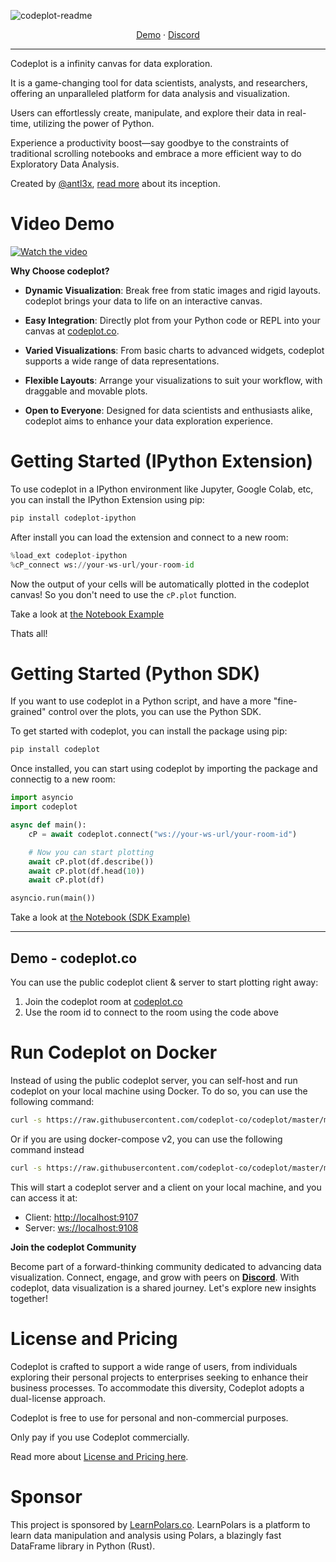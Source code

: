 ![codeplot-readme](https://github.com/codeplot-co/codeplot/assets/26308297/e1212d25-a731-4755-875d-e988848f6d87)
<div align="center">
<a href="https://codeplot.co">Demo</a> 
<span> · </span>
<a href="https://codeplot.co/discord">Discord</a>
</div>

---

Codeplot is a infinity canvas for data exploration.

It is a game-changing tool for data scientists, analysts, and researchers, offering an unparalleled platform for data analysis and visualization. 

Users can effortlessly create, manipulate, and explore their data in real-time, utilizing the power of Python.

Experience a productivity boost—say goodbye to the constraints of traditional scrolling notebooks and embrace a more efficient way to do Exploratory Data Analysis.

Created by [@antl3x](https://github.com/antl3x), [read more](https://antl3x.co/posts/2024-01-25-today-i-decided-to-create-a-tool-that-i-always-wanted/) about its inception.

# Video Demo
[![Watch the video](https://img.youtube.com/vi/nu5pY9nxXsA/maxresdefault.jpg)](https://youtu.be/nu5pY9nxXsA)

**Why Choose codeplot?**

- **Dynamic Visualization**: Break free from static images and rigid layouts. codeplot brings your data to life on an interactive canvas.
  
- **Easy Integration**: Directly plot from your Python code or REPL into your canvas at [codeplot.co](https://codeplot.co).
  
- **Varied Visualizations**: From basic charts to advanced widgets, codeplot supports a wide range of data representations.
  
- **Flexible Layouts**: Arrange your visualizations to suit your workflow, with draggable and movable plots.
  
- **Open to Everyone**: Designed for data scientists and enthusiasts alike, codeplot aims to enhance your data exploration experience.

# Getting Started (IPython Extension)
To use codeplot in a IPython environment like Jupyter, Google Colab, etc, you can install the IPython Extension using pip:

```bash
pip install codeplot-ipython
```

After install you can load the extension and connect to a new room:

```python
%load_ext codeplot-ipython
%cP_connect ws://your-ws-url/your-room-id
```

Now the output of your cells will be automatically plotted in the codeplot canvas! So you don't need to use the `cP.plot` function.

Take a look at [the Notebook Example](/examples/Demo%20Notebook.ipynb)

Thats all!

# Getting Started (Python SDK)

If you want to use codeplot in a Python script, and have a more "fine-grained" control over the plots, you can use the Python SDK.

To get started with codeplot, you can install the package using pip:

```bash
pip install codeplot
```

Once installed, you can start using codeplot by importing the package and connectig to a new room:

```python
import asyncio
import codeplot

async def main():
    cP = await codeplot.connect("ws://your-ws-url/your-room-id")

    # Now you can start plotting
    await cP.plot(df.describe())
    await cP.plot(df.head(10))
    await cP.plot(df)

asyncio.run(main())
```

Take a look at [the Notebook (SDK Example)](/examples/Demo%20Notebook%20(SDK).ipynb)

---

## Demo - codeplot.co

You can use the public codeplot client & server to start plotting right away:

1. Join the codeplot room at [codeplot.co](https://codeplot.co)
2. Use the room id to connect to the room using the code above



# Run Codeplot on Docker

Instead of using the public codeplot server, you can self-host and run codeplot on your local machine using Docker. To do so, you can use the following command:

```bash
curl -s https://raw.githubusercontent.com/codeplot-co/codeplot/master/minirepos/@codeplot-docker/docker-compose.yaml | docker-compose -f - up
```

Or if you are using docker-compose v2, you can use the following command instead

```bash
curl -s https://raw.githubusercontent.com/codeplot-co/codeplot/master/minirepos/@codeplot-docker/docker-compose.yaml | docker compose -f - up
```

This will start a codeplot server and a client on your local machine, and you can access it at:

- Client: [http://localhost:9107](http://localhost:9107)
- Server: [ws://localhost:9108](ws://localhost:9108)

**Join the codeplot Community**

Become part of a forward-thinking community dedicated to advancing data visualization. Connect, engage, and grow with peers on **[Discord](https://codeplot.co/discord)**. With codeplot, data visualization is a shared journey. Let's explore new insights together!

# License and Pricing

Codeplot is crafted to support a wide range of users, from individuals exploring their personal projects to enterprises seeking to enhance their business processes. To accommodate this diversity, Codeplot adopts a dual-license approach.

Codeplot is free to use for personal and non-commercial purposes.

Only pay if you use Codeplot commercially.

Read more about [License and Pricing here](LICENSE.md).

# Sponsor

This project is sponsored by [LearnPolars.co](https://learnpolars.co). LearnPolars is a platform to learn data manipulation and analysis using Polars, a blazingly fast DataFrame library in Python (Rust).